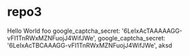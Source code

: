 # repo3
Hello World
foo
google_captcha_secret: '6LeIxAcTAAAAAGG-vFI1TnRWxMZNFuojJ4WifJWe',
google_captcha_secret: '6LeIxAcTBCAAAGG-vFI1TnRWxMZNFuojJ4WifJWe',
aksd

